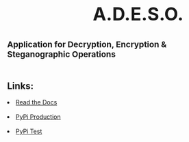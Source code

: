  <div class="text-column">
 <h2 style="margin-top: 5px; text-indent: 200px; font-size: 3em">A.D.E.S.O.</h2>
 <h2 style="margin-top: 0px; text-indent: 0px; font-size: 1.35em">
     <b>A</b>pplication for
     <b>D</b>ecryption, <b>E</b>ncryption &
     <b>S</b>teganographic <b>O</b>perations
 </h2>
 <h2 style="margin-top: 50px;"><b>Links:</b></h2>
 <p style="margin-top: 0px;">
 <li><a href="https://wiki.bi0s.in/forensics/lsb/">Read the Docs</a></li>
 <br>
 <li><a href="https://wiki.bi0s.in/forensics/lsb/">PyPi Production</a></li>
 <br>
 <li><a href="https://wiki.bi0s.in/forensics/lsb/">PyPi Test</a></li>
</div>